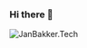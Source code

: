 ### Hi there 👋

![](https://janbakker.tech/wp-content/uploads/2020/02/JanBakkerTechLogo.png "JanBakker.Tech")

<!--
**BakkerJan/BakkerJan** is a ✨ _special_ ✨ repository because its `README.md` (this file) appears on your GitHub profile.

Here are some ideas to get you started:

- 🔭 I’m currently working on ...
- 🌱 I’m currently learning ...
- 👯 I’m looking to collaborate on ...
- 🤔 I’m looking for help with ...
- 💬 Ask me about ...
- 📫 How to reach me: ...
- 😄 Pronouns: ...
- ⚡ Fun fact: ...
-->

